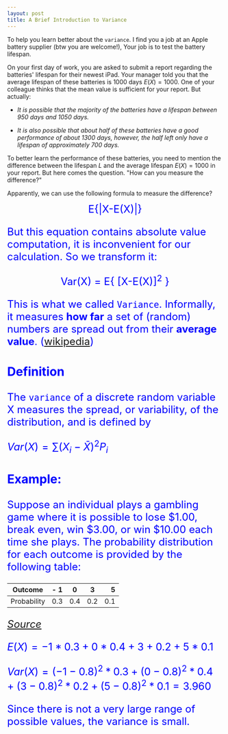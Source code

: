 ```yaml
---
layout: post
title: A Brief Introduction to Variance
---
```


To help you learn better about the `variance`. I find you a job at an Apple battery supplier (btw you are welcome!), Your job is to test the battery lifespan. 

On your first day of work, you are asked to submit a report regarding the batteries' lifespan for their newest iPad. Your manager told you that the average lifespan of these batteries is 1000 days $E(X)=1000$. One of your colleague thinks that the mean value is sufficient for your report. But actually:

- _It is possible that the majority of the batteries have a lifespan between 950 days and 1050 days._

- _It is also possible that about half of these batteries have a good performance of about 1300 days, however, the half left only have a lifespan of approximately 700 days._

To better learn the performance of these batteries, you need to mention the difference between the lifespan $L$ and the average lifespan $E(X)=1000$ in your report. But here comes the question. "How can you measure the difference?"

Apparently, we can use the following formula to measure the difference?

<div style="text-align: center"> <font color="blue"> <font size =5%> E{|X-E(X)|} </div>

But this equation contains absolute value computation, it is inconvenient for our calculation. So we transform it:
    
    

<div style="text-align: center"> <font color="blue"> <font size =5%> Var(X) = E{ [X-E(X)]<sup>2</sup> } </div>


This is what we called `Variance`. Informally, it measures **how far** a set of (random) numbers are spread out from their **average value**. ([wikipedia](https://en.wikipedia.org/wiki/Variance))

### Definition 

The `variance` of a discrete random variable X measures the spread, or variability, of the distribution, and is defined by

$Var(X)= \sum(X_i - \bar X) ^2 P_i$

### Example:

Suppose an individual plays a gambling game where it is possible to lose \$1.00, break even, win \$3.00, or win \$10.00 each time she plays. The probability distribution for each outcome is provided by the following table:




| Outcome     | -  1|   0|   3|   5|
|-------------|:----|:--:|:--:|---:|
| Probability | 0.3 |0.4 | 0.2| 0.1|


_[Source](http://www.stat.yale.edu/Courses/1997-98/101/rvmnvar.htm)_

$E(X)= -1*0.3 + 0* 0.4 + 3+0.2 +5*0.1$

$Var(X)= (-1-0.8)^2*0.3 + (0-0.8)^2*0.4 +(3-0.8)^2*0.2 +(5-0.8)^2*0.1 =3.960$

Since there is not a very large range of possible values, the variance is small.
